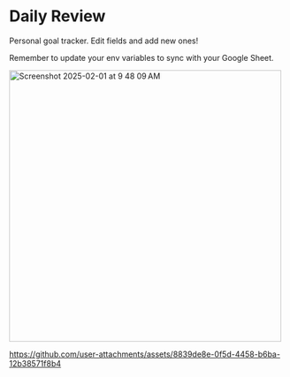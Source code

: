 # Daily Review

Personal goal tracker. Edit fields and add new ones!

Remember to update your env variables to sync with your Google Sheet.

<img width="492" alt="Screenshot 2025-02-01 at 9 48 09 AM" src="https://github.com/user-attachments/assets/2e395d73-a825-4170-bf2d-ecd48a9966dd" />

https://github.com/user-attachments/assets/8839de8e-0f5d-4458-b6ba-12b38571f8b4


